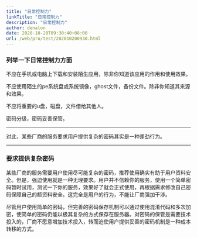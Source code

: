 ```yaml
---
title: "日常控制力"
linkTitle: "日常控制力"
description: "日常控制力"
author: denalon
date: 2020-10-20T09:30:40+08:00
url: /web/pro/test/202010200930.html
---
```



### 列举一下日常控制力方面

不应在手机或电脑上下载和安装陌生应用，除非你知道该应用的作用和使用效果。

不应使用陌生的pe系统盘或系统镜像，ghost文件，备份文件。除非你知道其来源和效果。

不应将重要的u盘，磁盘，文件借给其他人。

密码分级，密码妥善保管。


---

对此，某些厂商的服务要求用户提供复杂的密码其实是一种差劲行为。

---


### 要求提供复杂密码

某些厂商的服务需要用户使用尽可能复杂的密码，推荐使用确实有助于用户资料安全。但是，强迫使用就是一种无理要求。用户并不信赖你的服务，使用一个简单密码暂时试用，测试一下你的服务，效果好了就会正式使用，再根据需求修改自己密码保障自己的额资料安全。这完全是用户的行为，不能让厂商强加干涉。

尽管用户使用简单的密码，但完善的密码保存机制可以通过使用混淆代码和多次加密，使简单的密码仍能以极其复杂的方式保存在服务器。对密码的保管是需要技术投入的，厂商不愿意增加技术投入，转而迫使用户提供妥善的密码机制是一种成本转移的方式。

